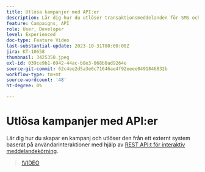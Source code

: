 ```yaml
---
title: Utlösa kampanjer med API:er
description: Lär dig hur du utlöser transaktionsmeddelanden för SMS och e-postmeddelanden från ett externt system i AJO.
feature: Campaigns, API
role: User, Developer
level: Experienced
doc-type: Feature Video
last-substantial-update: 2023-10-31T00:00:00Z
jira: KT-10658
thumbnail: 3425358.jpeg
exl-id: 039ce9b1-6942-44ac-b8e3-068b0ad9264e
source-git-commit: 62c4ee2d5a3e6c71646ae4f92eeee0491846832b
workflow-type: tm+mt
source-wordcount: '48'
ht-degree: 0%

---
```


# Utlösa kampanjer med API:er

Lär dig hur du skapar en kampanj och utlöser den från ett externt system baserat på användarinteraktioner med hjälp av [REST API:t för interaktiv meddelandekörning](https://developer.adobe.com/journey-optimizer-apis/references/messaging/#tag/execution).

>[!VIDEO](https://video.tv.adobe.com/v/3452729/?learn=on&captions=swe)
